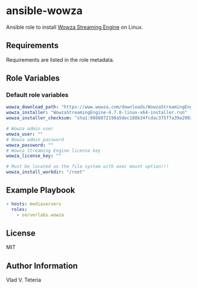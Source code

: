 # ansible-wowza

Ansible role to install [Wowza Streaming Engine](https://www.wowza.com/products/streaming-engine) on Linux.

## Requirements

Requirements are listed in the role metadata.

## Role Variables

### Default role variables

``` yaml
wowza_download_path: "https://www.wowza.com/downloads/WowzaStreamingEngine-4-7-8/"
wowza_installer: "WowzaStreamingEngine-4.7.8-linux-x64-installer.run"
wowza_installer_checksum: "sha1:8088072198a5dec188b34fcdac375f7a39a29028"

# Wowza admin user
wowza_user: ""
# Wowza admin password
wowza_password: ""
# Wowza Streaming Engine license key
wowza_license_key: ""

# Must be located on the file system with exec mount option!!!
wowza_install_workdir: "/root"
```

## Example Playbook

``` yaml
- hosts: mediaservers
  roles:
    - serverlabs.wowza
```

## License

MIT

## Author Information

Vlad V. Teteria

